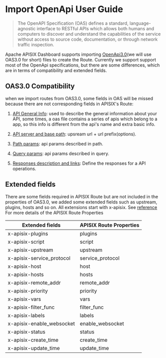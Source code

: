 <!--
#
# Licensed to the Apache Software Foundation (ASF) under one or more
# contributor license agreements.  See the NOTICE file distributed with
# this work for additional information regarding copyright ownership.
# The ASF licenses this file to You under the Apache License, Version 2.0
# (the "License"); you may not use this file except in compliance with
# the License.  You may obtain a copy of the License at
#
#     http://www.apache.org/licenses/LICENSE-2.0
#
# Unless required by applicable law or agreed to in writing, software
# distributed under the License is distributed on an "AS IS" BASIS,
# WITHOUT WARRANTIES OR CONDITIONS OF ANY KIND, either express or implied.
# See the License for the specific language governing permissions and
# limitations under the License.
#
-->

# Import OpenApi User Guide

> The OpenAPI Specification (OAS) defines a standard, language-agnostic interface to RESTful APIs which allows both humans and computers to discover and understand the capabilities of the service without access to source code, documentation, or through network traffic inspection.

Apache APISIX Dashboard supports importing [OpenApi3.0](https://swagger.io/specification/)(we will use OAS3.0 for short) files to create the Route. Currently we support support most of the OpenApi specifications, but there are some differences, which are in terms of compatibility and extended fields.

## OAS3.0 Compatibility

when we import routes from OAS3.0, some fields in OAS will be missed because there are not corresponding fields in APISIX's Route:

1. [API General Info](https://swagger.io/docs/specification/api-general-info/): used to describe the general information about your API, some times, a oas file contains a series of apis which belong to a app, so this info is different from the api's name and extra basic info.

2. [API server and base path](https://swagger.io/docs/specification/api-host-and-base-path/): upsream url + url prefix(options).

3. [Path params](https://swagger.io/docs/specification/describing-parameters/): api params described in path.

4. [Query params](https://swagger.io/docs/specification/describing-parameters/): api params described in query.

5. [Responses description and links](https://swagger.io/docs/specification/describing-responses/): Define the responses for a API operations.

## Extended fields

There are some fields required in APISIX Route but are not included in the properties of OAS3.0, we added some extended fields such as upstream, plugins, hosts and so on. All extensions start with x-apisix. See [reference](https://github.com/apache/apisix/blob/master/doc/admin-api.md#route) For more details of the APISIX Route Properties

| Extended fields           | APISIX Route Properties          |
| --------------------------| -------------------------------- |
| x-apisix-plugins          | plugins                          |
| x-apisix-script           | script                           |
| x-apisix-upstream         | upstream                         |
| x-apisix-service_protocol | service_protocol                 |
| x-apisix-host             | host                             |
| x-apisix-hosts            | hosts                            |
| x-apisix-remote_addr      | remote_addr                      |
| x-apisix-priority         | priority                         |
| x-apisix-vars             | vars                             |
| x-apisix-filter_func      | filter_func                      |
| x-apisix-labels           | labels                           |
| x-apisix-enable_websocket | enable_websocket                 |
| x-apisix-status           | status                           |
| x-apisix-create_time      | create_time                      |
| x-apisix-update_time      | update_time                      |
